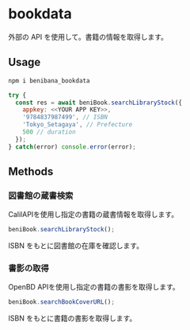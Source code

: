 # bookdata

外部の API を使用して。書籍の情報を取得します。

## Usage

```bash
npm i benibana_bookdata
```

```javascript
try {
  const res = await beniBook.searchLibraryStock({
    appkey: <<YOUR APP KEY>>,
    '9784837987499', // ISBN
    'Tokyo_Setagaya', // Prefecture
    500 // duration
  });
} catch(error) console.error(error);
```

## Methods

### 図書館の蔵書検索

CalilAPIを使用し指定の書籍の蔵書情報を取得します。

```javascript
beniBook.searchLibraryStock();
```

ISBN をもとに図書館の在庫を確認します。

### 書影の取得

OpenBD APIを使用し指定の書籍の書影を取得します。

```javascript
beniBook.searchBookCoverURL();
```

ISBN をもとに書籍の書影を取得します。
